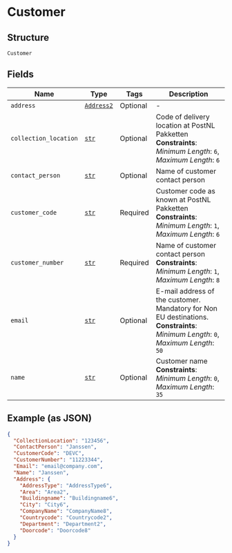 
# Customer

## Structure

`Customer`

## Fields

| Name | Type | Tags | Description |
|  --- | --- | --- | --- |
| `address` | [`Address2`](../../doc/models/address-2.md) | Optional | - |
| `collection_location` | [`str`](../../doc/models/string-enum.md) | Optional | Code of delivery location at PostNL Pakketten<br>**Constraints**: *Minimum Length*: `6`, *Maximum Length*: `6` |
| `contact_person` | [`str`](../../doc/models/string-enum.md) | Optional | Name of customer contact person |
| `customer_code` | [`str`](../../doc/models/string-enum.md) | Required | Customer code as known at PostNL Pakketten<br>**Constraints**: *Minimum Length*: `1`, *Maximum Length*: `6` |
| `customer_number` | [`str`](../../doc/models/string-enum.md) | Required | Name of customer contact person<br>**Constraints**: *Minimum Length*: `1`, *Maximum Length*: `8` |
| `email` | [`str`](../../doc/models/string-enum.md) | Optional | E-mail address of the customer. Mandatory for Non EU destinations.<br>**Constraints**: *Minimum Length*: `0`, *Maximum Length*: `50` |
| `name` | [`str`](../../doc/models/string-enum.md) | Optional | Customer name<br>**Constraints**: *Minimum Length*: `0`, *Maximum Length*: `35` |

## Example (as JSON)

```json
{
  "CollectionLocation": "123456",
  "ContactPerson": "Janssen",
  "CustomerCode": "DEVC",
  "CustomerNumber": "11223344",
  "Email": "email@company.com",
  "Name": "Janssen",
  "Address": {
    "AddressType": "AddressType6",
    "Area": "Area2",
    "Buildingname": "Buildingname6",
    "City": "City6",
    "CompanyName": "CompanyName8",
    "Countrycode": "Countrycode2",
    "Department": "Department2",
    "Doorcode": "Doorcode8"
  }
}
```

